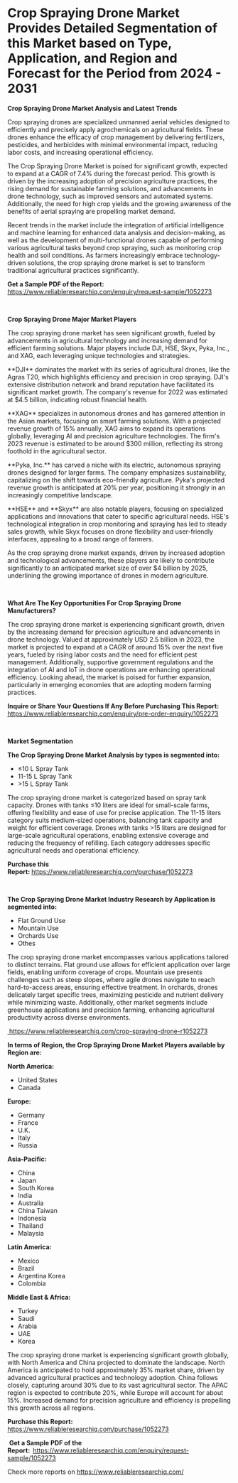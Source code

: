 <p><h1>Crop Spraying Drone Market Provides Detailed Segmentation of this Market based on Type, Application, and Region and Forecast for the Period from 2024 - 2031</h1></p><p><strong>Crop Spraying Drone Market Analysis and Latest Trends</strong></p>
<p><p>Crop spraying drones are specialized unmanned aerial vehicles designed to efficiently and precisely apply agrochemicals on agricultural fields. These drones enhance the efficacy of crop management by delivering fertilizers, pesticides, and herbicides with minimal environmental impact, reducing labor costs, and increasing operational efficiency. </p><p>The Crop Spraying Drone Market is poised for significant growth, expected to expand at a CAGR of 7.4% during the forecast period. This growth is driven by the increasing adoption of precision agriculture practices, the rising demand for sustainable farming solutions, and advancements in drone technology, such as improved sensors and automated systems. Additionally, the need for high crop yields and the growing awareness of the benefits of aerial spraying are propelling market demand. </p><p>Recent trends in the market include the integration of artificial intelligence and machine learning for enhanced data analysis and decision-making, as well as the development of multi-functional drones capable of performing various agricultural tasks beyond crop spraying, such as monitoring crop health and soil conditions. As farmers increasingly embrace technology-driven solutions, the crop spraying drone market is set to transform traditional agricultural practices significantly.</p></p>
<p><strong>Get a Sample PDF of the Report:&nbsp;</strong> <a href="https://www.reliableresearchiq.com/enquiry/request-sample/1052273?utm_campaign=1927&utm_medium=2&utm_source=Github&utm_content=ia&utm_term=30122024&utm_id=crop-spraying-drone">https://www.reliableresearchiq.com/enquiry/request-sample/1052273</a></p>
<p>&nbsp;</p>
<p><strong>Crop Spraying Drone Major Market Players</strong></p>
<p><p>The crop spraying drone market has seen significant growth, fueled by advancements in agricultural technology and increasing demand for efficient farming solutions. Major players include DJI, HSE, Skyx, Pyka, Inc., and XAG, each leveraging unique technologies and strategies.</p><p>**DJI** dominates the market with its series of agricultural drones, like the Agras T20, which highlights efficiency and precision in crop spraying. DJI's extensive distribution network and brand reputation have facilitated its significant market growth. The company's revenue for 2022 was estimated at $4.5 billion, indicating robust financial health.</p><p>**XAG** specializes in autonomous drones and has garnered attention in the Asian markets, focusing on smart farming solutions. With a projected revenue growth of 15% annually, XAG aims to expand its operations globally, leveraging AI and precision agriculture technologies. The firm's 2023 revenue is estimated to be around $300 million, reflecting its strong foothold in the agricultural sector.</p><p>**Pyka, Inc.** has carved a niche with its electric, autonomous spraying drones designed for larger farms. The company emphasizes sustainability, capitalizing on the shift towards eco-friendly agriculture. Pyka's projected revenue growth is anticipated at 20% per year, positioning it strongly in an increasingly competitive landscape.</p><p>**HSE** and **Skyx** are also notable players, focusing on specialized applications and innovations that cater to specific agricultural needs. HSE's technological integration in crop monitoring and spraying has led to steady sales growth, while Skyx focuses on drone flexibility and user-friendly interfaces, appealing to a broad range of farmers.</p><p>As the crop spraying drone market expands, driven by increased adoption and technological advancements, these players are likely to contribute significantly to an anticipated market size of over $4 billion by 2025, underlining the growing importance of drones in modern agriculture.</p></p>
<p>&nbsp;</p>
<p><strong>What Are The Key Opportunities For Crop Spraying Drone Manufacturers?</strong></p>
<p><p>The crop spraying drone market is experiencing significant growth, driven by the increasing demand for precision agriculture and advancements in drone technology. Valued at approximately USD 2.5 billion in 2023, the market is projected to expand at a CAGR of around 15% over the next five years, fueled by rising labor costs and the need for efficient pest management. Additionally, supportive government regulations and the integration of AI and IoT in drone operations are enhancing operational efficiency. Looking ahead, the market is poised for further expansion, particularly in emerging economies that are adopting modern farming practices.</p></p>
<p><strong>Inquire or Share Your Questions If Any Before Purchasing This Report:</strong> <a href="https://www.reliableresearchiq.com/enquiry/pre-order-enquiry/1052273?utm_campaign=1927&utm_medium=2&utm_source=Github&utm_content=ia&utm_term=30122024&utm_id=crop-spraying-drone">https://www.reliableresearchiq.com/enquiry/pre-order-enquiry/1052273</a></p>
<p>&nbsp;</p>
<p><strong>Market Segmentation</strong></p>
<p><strong>The Crop Spraying Drone Market Analysis by types is segmented into:</strong></p>
<p><ul><li>≤10 L Spray Tank</li><li>11-15 L Spray Tank</li><li>>15 L Spray Tank</li></ul></p>
<p><p>The crop spraying drone market is categorized based on spray tank capacity. Drones with tanks ≤10 liters are ideal for small-scale farms, offering flexibility and ease of use for precise application. The 11-15 liters category suits medium-sized operations, balancing tank capacity and weight for efficient coverage. Drones with tanks >15 liters are designed for large-scale agricultural operations, enabling extensive coverage and reducing the frequency of refilling. Each category addresses specific agricultural needs and operational efficiency.</p></p>
<p><strong>Purchase this Report:&nbsp;</strong><a href="https://www.reliableresearchiq.com/purchase/1052273?utm_campaign=1927&utm_medium=2&utm_source=Github&utm_content=ia&utm_term=30122024&utm_id=crop-spraying-drone">https://www.reliableresearchiq.com/purchase/1052273</a></p>
<p>&nbsp;</p>
<p><strong>The Crop Spraying Drone Market Industry Research by Application is segmented into:</strong></p>
<p><ul><li>Flat Ground Use</li><li>Mountain Use</li><li>Orchards Use</li><li>Othes</li></ul></p>
<p><p>The crop spraying drone market encompasses various applications tailored to distinct terrains. Flat ground use allows for efficient application over large fields, enabling uniform coverage of crops. Mountain use presents challenges such as steep slopes, where agile drones navigate to reach hard-to-access areas, ensuring effective treatment. In orchards, drones delicately target specific trees, maximizing pesticide and nutrient delivery while minimizing waste. Additionally, other market segments include greenhouse applications and precision farming, enhancing agricultural productivity across diverse environments.</p></p>
<p><a href="https://www.reliableresearchiq.com/crop-spraying-drone-r1052273?utm_campaign=1927&utm_medium=2&utm_source=Github&utm_content=ia&utm_term=30122024&utm_id=crop-spraying-drone">&nbsp;https://www.reliableresearchiq.com/crop-spraying-drone-r1052273</a></p>
<p><strong>In terms of Region, the Crop Spraying Drone Market Players available by Region are:</strong></p>
<p>
    <p> <strong> North America: </strong>
        <ul>
            <li>United States</li>
            <li>Canada</li>
        </ul>
        </p> 
    <p> <strong> Europe: </strong>
        <ul>
            <li>Germany</li>
            <li>France</li>
            <li>U.K.</li>
            <li>Italy</li>
            <li>Russia</li>
        </ul>
        </p> 
    <p> <strong> Asia-Pacific: </strong>
        <ul>
            <li>China</li>
            <li>Japan</li>
            <li>South Korea</li>
            <li>India</li>
            <li>Australia</li>
            <li>China Taiwan</li>
            <li>Indonesia</li>
            <li>Thailand</li>
            <li>Malaysia</li>
        </ul>
        </p> 
    <p> <strong> Latin America: </strong>
        <ul>
            <li>Mexico</li>
            <li>Brazil</li>
            <li>Argentina Korea</li>
            <li>Colombia</li>
        </ul>
        </p> 
    <p> <strong> Middle East & Africa: </strong>
        <ul>
            <li>Turkey</li>
            <li>Saudi</li>
            <li>Arabia</li>
            <li>UAE</li>
            <li>Korea</li>
        </ul>
    </p>
    </p>
<p><p>The crop spraying drone market is experiencing significant growth globally, with North America and China projected to dominate the landscape. North America is anticipated to hold approximately 35% market share, driven by advanced agricultural practices and technology adoption. China follows closely, capturing around 30% due to its vast agricultural sector. The APAC region is expected to contribute 20%, while Europe will account for about 15%. Increased demand for precision agriculture and efficiency is propelling this growth across all regions.</p></p>
<p><strong>Purchase this Report: </strong><a href="https://www.reliableresearchiq.com/purchase/1052273?utm_campaign=1927&utm_medium=2&utm_source=Github&utm_content=ia&utm_term=30122024&utm_id=crop-spraying-drone">https://www.reliableresearchiq.com/purchase/1052273</a></p>
<p>&nbsp;<strong>Get a Sample PDF of the Report:&nbsp;&nbsp;</strong><a href="https://www.reliableresearchiq.com/enquiry/request-sample/1052273?utm_campaign=1927&utm_medium=2&utm_source=Github&utm_content=ia&utm_term=30122024&utm_id=crop-spraying-drone">https://www.reliableresearchiq.com/enquiry/request-sample/1052273</a></p>
<p><strong></strong></p>
<p>Check more reports on <a href="https://www.reliableresearchiq.com/?utm_campaign=1927&utm_medium=2&utm_source=Github&utm_content=ia&utm_term=30122024&utm_id=crop-spraying-drone">https://www.reliableresearchiq.com/</a></p>